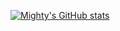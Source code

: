 [![Mighty's GitHub stats](https://github-readme-stats.vercel.app/api?username=mightystuntin-y&show_icons=true)](https://github.com/anuraghazra/github-readme-stats)
